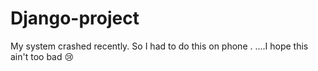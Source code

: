# Django-project
My system crashed recently. So I had to do this on phone .
....I hope this ain't too bad 😢
